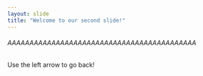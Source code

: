 ```yaml
---
layout: slide
title: "Welcome to our second slide!"
---
```

###### AAAAAAAAAAAAAAAAAAAAAAAAAAAAAAAAAAAAAAAAAAA
Use the left arrow to go back!
